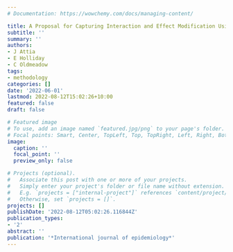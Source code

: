 ```yaml
---
# Documentation: https://wowchemy.com/docs/managing-content/

title: A Proposal for Capturing Interaction and Effect Modification Using DAGs.
subtitle: ''
summary: ''
authors:
- J Attia
- E Holliday
- C Oldmeadow
tags:
- methodology
categories: []
date: '2022-06-01'
lastmod: 2022-08-12T15:02:26+10:00
featured: false
draft: false

# Featured image
# To use, add an image named `featured.jpg/png` to your page's folder.
# Focal points: Smart, Center, TopLeft, Top, TopRight, Left, Right, BottomLeft, Bottom, BottomRight.
image:
  caption: ''
  focal_point: ''
  preview_only: false

# Projects (optional).
#   Associate this post with one or more of your projects.
#   Simply enter your project's folder or file name without extension.
#   E.g. `projects = ["internal-project"]` references `content/project/deep-learning/index.md`.
#   Otherwise, set `projects = []`.
projects: []
publishDate: '2022-08-12T05:02:26.116844Z'
publication_types:
- '2'
abstract: ''
publication: '*International journal of epidemiology*'
---
```

